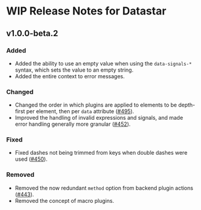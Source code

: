 # WIP Release Notes for Datastar

## v1.0.0-beta.2

### Added

- Added the ability to use an empty value when using the `data-signals-*` syntax, which sets the value to an empty string.
- Added the entire context to error messages.

### Changed

- Changed the order in which plugins are applied to elements to be depth-first per element, then per `data` attribute ([#495](https://github.com/starfederation/datastar/issues/495)).
- Improved the handling of invalid expressions and signals, and made error handling generally more granular ([#452](https://github.com/starfederation/datastar/issues/452)).

### Fixed

- Fixed dashes not being trimmed from keys when double dashes were used ([#450](https://github.com/starfederation/datastar/issues/450)).

### Removed

- Removed the now redundant `method` option from backend plugin actions ([#443](https://github.com/starfederation/datastar/issues/443)).
- Removed the concept of macro plugins.